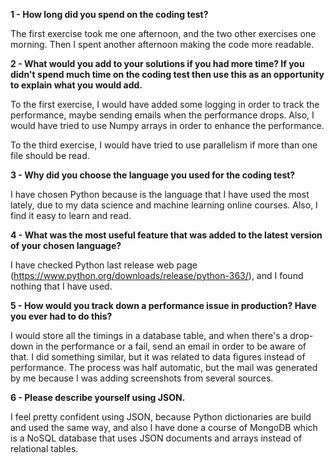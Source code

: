 **1 - How long did you spend on the coding test?**

The first exercise took me one afternoon, and the two other exercises one morning. Then I spent another afternoon making the code more readable.

**2 - What would you add to your solutions if you had more time? If you didn't spend much time on the coding test then use this as an opportunity to explain what you would add.**

To the first exercise, I would have added some logging in order to track the performance, maybe sending emails when the performance drops. Also, I would have tried to use Numpy arrays in order to enhance the performance.

To the third exercise, I would have tried to use parallelism if more than one file should be read.

**3 - Why did you choose the language you used for the coding test?**

I have chosen Python because is the language that I have used the most lately, due to my data science and machine learning online courses. Also, I find it easy to learn and read.

**4 - What was the most useful feature that was added to the latest version of your chosen language?**

I have checked Python last release web page (https://www.python.org/downloads/release/python-363/), and I found nothing that I have used.

**5 - How would you track down a performance issue in production? Have you ever had to do this?**

I would store all the timings in a database table, and when there's a drop-down in the performance or a fail, send an email in order to be aware of that. I did something similar, but it was related to data figures instead of performance. The process was half automatic, but the mail was generated by me because I was adding screenshots from several sources.

**6 - Please describe yourself using JSON.**

I feel pretty confident using JSON, because Python dictionaries are build and used the same way, and also I have done a course of MongoDB which is a NoSQL database that uses JSON documents and arrays instead of relational tables.

